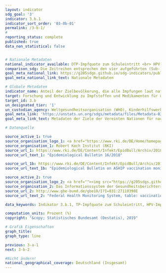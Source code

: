 ```yaml
---
layout: indicator
sdg_goal: '3'
indicator: 3.b.1
indicator_sort_order: '03-0b-01'
permalink: /3-b-1/
#
reporting_status: complete
published: true
data_non_statistical: false


# Nationale Metadaten
national_indicator_available: DTP-Impfquote zum Schuleintritt <br> HPV-Impfquote bei 15-jährigen Mädchen <br> Masern-Impfquote zum Schuleintritt <br> Pneumokokken-Impfquote zum Schuleintritt
comparison_sdg: Die Zeitreihen entsprechen den vier aufgeführten (Sub-) indikatoren in der internationalen Metadatenbeschreibung.
goal_meta_national_link: https://g205sdgs.github.io/sdg-indicators/public/MetaDe/3.b.1.pdf
goal_meta_national_link_text: Nationale Metadaten

# Globale Metadaten
indicator_name: Anteil der Zielbevölkerung, die alle Impfungen laut nationalem Programm besitzt
target: Forschung und Entwicklung zu Impfstoffen und Medikamenten für übertragbare und nichtübertragbare Krankheiten, von denen hauptsächlich Entwicklungsländer betroffen sind, unterstützen, den Zugang zu bezahlbaren unentbehrlichen Arzneimitteln und Impfstoffen gewährleisten, im Einklang mit der Erklärung von Doha über das TRIPS-Übereinkommen und die öffentliche Gesundheit, die das Recht der Entwicklungsländer bekräftigt, die Bestimmungen in dem Übereinkommen über handelsbezogene Aspekte der Rechte des geistigen Eigentums über Flexibilitäten zum Schutz der öffentlichen Gesundheit voll auszuschöpfen, und insbesondere den Zugang zu Medikamenten für alle zu gewährleisten
target_id: 3.b
un_designated_tier: '1'
un_custodian_agency: Weltgesundheitsorganisation (WHO), Kinderhilfswerk der Vereinten Nationen (UNICEF)
goal_meta_link: 'https://unstats.un.org/sdgs/metadata/files/Metadata-03-0b-01.pdf'
goal_meta_link_text: Metadaten der Ziele der Vereinten Nationen für nachhaltige Entwicklung

# Datenquelle

source_active_1: true
source_organisation_logo_1: <a href="https://www.rki.de/DE/Home/homepage_node.html"><img src="https://g205sdgs.github.io/sdg-indicators/public/logos/rki.png" alt="Logo RKI" /></a>
source_organisation_1: Robert Koch Institut (RKI)
source_url_1: https://www.rki.de/DE/Content/Infekt/EpidBull/Archiv/2018/Ausgaben/16_18.html
source_url_text_1: "Epidemiological Bulletin 16/2018"

source_url_1b: https://www.rki.de/DE/Content/Infekt/EpidBull/Archiv/2018/Ausgaben/01_18.pdf
source_url_text_1b: "Epidemiological Bulletin on ASHIP vaccination monitoring 1/2018"

source_active_2: true
source_organisation_logo_2: <a href=""><img src="https://g205sdgs.github.io/sdg-indicators/public/logos/gbe.png" alt="Kein Logo" /></a>
source_organisation_2: Das Infor­mations­system der Gesund­heits­bericht­erstat­tung des Bundes
source_url_2: http://www.gbe-bund.de/gbe10/I?I=831:27110398E
source_url_text_2: "Federal Health Monitoring System, table: vaccination coverage of children presenting their vaccination card at school entry health examinations"

data_keywords: Indikator 3.b.1, TP-Impfquote zum Schuleintritt, HPV-Impfquote bei 15-jährigen Mädchen, Masern-Impfquote zum Schuleintritt, Pneumokokken-Impfquote zum Schuleintritt, Weltgesundheitsorganisation (WHO), Kinderhilfswerk der Vereinten Nationen (UNICEF), Robert Koch Institut (RKI)

computation_units: Prozent (%)
copyright: "&copy; Statistisches Bundesamt (Destatis), 2019"

# Grafik Eigenschaften
graph_title:
graph_type: line

previous: 3-a-1
next: 3-b-2

#Nicht ändern!
national_geographical_coverage: Deutschland (Insgesamt)
---
```

